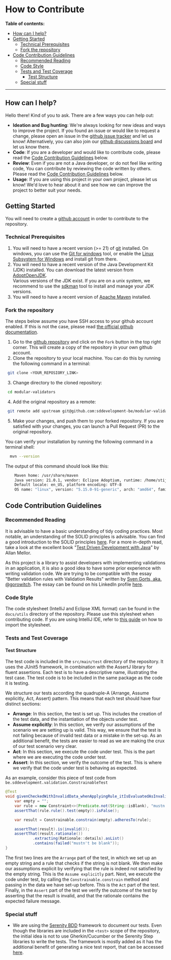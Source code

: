 # How to Contribute
**Table of contents:**
<!-- TOC -->
* [How can I help?](#how-can-i-help)
* [Getting Started](#getting-started)
  * [Technical Prerequisites](#technical-prerequisites)
  * [Fork the repository](#fork-the-repository)
* [Code Contribution Guidelines](#code-contribution-guidelines)
  * [Recommended Reading](#recommended-reading)
  * [Code Style](#code-style)
  * [Tests and Test Coverage](#tests-and-test-coverage)
    * [Test Structure](#test-structure)
  * [Special stuff](#special-stuff)
<!-- TOC -->

---

## How can I help?

Hello there! Kind of you to ask. There are a few ways you can help out:

* **Ideation and Bug hunting**: We're always looking for new ideas and ways to improve the project. If you found an issue or would like to request a
  change, please open an issue in the [github issue tracker](https://github.com/sddevelopment-be/modular-validators/issues) and let us know!
  Alternatively, you can also join our [github discussions board](https://github.com/sddevelopment-be/modular-validators/discussions) and let us
  know there.
* **Code**: If you are a developer and would like to contribute code, please read the [Code Contribution Guidelines](#code-contribution-guidelines)
  below.
* **Review**: Even if you are not a Java developer, or do not feel like writing code, You can contribute by reviewing the code written by others.
  Please read the [Code Contribution Guidelines](#code-contribution-guidelines) below.
* **Usage**: If you are using this project in your own project, please let us know! We'd love to hear about it and see how we can improve the
  project to better suit your needs.

## Getting Started

You will need to create a [github account](https://github.com/signup) in order to contribute to the repository.

### Technical Prerequisites

1. You will need to have a recent version (>= 21) of [git](https://git-scm.com/) installed. On windows, you can use
   the [Git for windows](https://gitforwindows.org/) tool, or enable
   the [Linux Subsystem for Windows](https://learn.microsoft.com/en-us/windows/wsl/install) and install git from there.
2. You will need to have a recent version of the Java Development Kit (JDK) installed. You can download the latest version
   from [AdoptOpenJDK](https://adoptium.net/).  
   Various versions of the JDK exist. If you are on a unix system, we recommend to use the [sdkman](https://sdkman.io/) tool to install and manage
   your JDK versions.
3. You will need to have a recent version of [Apache Maven](https://maven.apache.org/) installed.

### Fork the repository

The steps below assume you have SSH access to your github account enabled.
If this is not the case, please read [the official github documentation](https://docs.github.com/en/authentication/connecting-to-github-with-ssh).

1. Go to the [github repository](https://github.com/sddevelopment-be/modular-validators) and click on the `Fork` button in the top right corner.
   This will create a copy of the repository in your own github account.
2. Clone the repository to your local machine. You can do this by running the following command in a terminal:

```bash
 git clone <YOUR_REPOSIORY_LINK>
```

3. Change directory to the cloned repository:

```bash
 cd modular-validators
```

4. Add the original repository as a remote:

```bash
 git remote add upstream git@github.com:sddevelopment-be/modular-validators.git
```

5. Make your changes, and push them to your forked repository. If you are satisfied with your changes, you can launch a Pull Request (PR) to the
   original repository.

You can verify your installation by running the following command in a terminal shell:

```bash
  mvn --version
```

The output of this command should look like this:

```bash
    Maven home: /usr/share/maven
    Java version: 21.0.1, vendor: Eclipse Adoptium, runtime: /home/stijnd/.sdkman/candidates/java/21.0.1-tem
    Default locale: en_US, platform encoding: UTF-8
    OS name: "linux", version: "5.15.0-91-generic", arch: "amd64", family: "unix"
``` 

## Code Contribution Guidelines

### Recommended Reading

It is advisable to have a basic understanding of tidy coding practices. Most notable, an understanding of the SOLID principles is advisable.
You can find a good introduction to the SOLID principles [here](https://www.baeldung.com/solid-principles). For a more in-depth read, take a look at
the excellent book "[Test Driven Development with Java](https://www.packtpub.com/product/test-driven-development-with-java/9781803236230)" by Allan
Mellor.

As this project is a library to assist developers with implementing validations in an application, it is also a good idea to have some prior
experience with writing validation code.
We are trying to be compatible with the essay "Better validation rules with Validation Results" written
by [Sven Gorts, aka. @gorowitch](https://github.com/gorowitch). The essay can be found on his LinkedIn
profile [here](https://www.linkedin.com/feed/update/urn:li:activity:7139998913746329600/).

### Code Style

The code stylesheet (IntelliJ and Eclipse XML format) can be found in the `docs/utils` directory of the repository.
Please use this stylesheet when contributing code. If you are using IntelliJ IDE, refer
to [this guide](https://www.jetbrains.com/help/idea/configuring-code-style.html) on how to import the stylesheet.

### Tests and Test Coverage

#### Test Structure

The test code is included in the `src/main/test` directory of the repository. It uses the JUnit5 framework, in combination with the AssertJ library
for fluent assertions. Each test is to have a descriptive name, illustrating the test case. The test code is to be included in the same package as the code it is testing.

We structure our tests according the quadruple-A (Arrange, Assume explicitly, Act, Assert) pattern. This means that each test should have four
distinct sections:

* **Arrange**: In this section, the test is set up. This includes the creation of the test data, and the instantiation of the objects under test.
* **Assume explicitly**: In this section, we verify our assumptions of the scenario we are setting up is valid. This way, we ensure that the test is
  not failing because of invalid test data or a mistake in the set-up. As an additional benefit, the tests are easier to read as we are making the
  crux of our test scenario very clear.
* **Act**: In this section, we execute the code under test. This is the part where we are executing the code under test.
* **Assert**: In this section, we verify the outcome of the test. This is where we verify that the code under test is behaving as expected.

As an example, consider this piece of test code from `be.sddevelopment.validation.ConstrainableTest`

```java
@Test
void givenCheckedWithInvalidData_whenApplyingRule_itIsEvaluatedAsInvalid() {
    var empty = "";
    var rule = new Constraint<>(Predicate.not(String::isBlank), "mustn't be blank");
    assertThat(rule.rule().test(empty)).isFalse();

    var result = Constrainable.constrain(empty).adheresTo(rule);

    assertThat(result).is(invalid());
    assertThat(result.rationale())
            .extracting(Rationale::details).asList()
            .contains(failed("mustn't be blank"));
}
```
The first two lines are the `Arrange` part of the test, in which we set up an empty string and a rule that checks if the string is not blank.
We then make our assumptions explicit by verifying that the rule is indeed not satisfied by the empty string. This is the `Assume explicitly` part.
Next, we execute the code under test, by calling the `Constrainable.constrain` method and passing in the data we have set-up before. This is the `Act` part of the test.
Finally, in the `Assert` part of the test we verify the outcome of the test by asserting that the result is invalid, and that the rationale contains the expected failure message.

### Special stuff

* We are using the [Serenity BDD](https://serenity-bdd.github.io/theserenitybook/latest/index.html) framework to document our tests. Even though the
  libraries are included in the `<test>` scope of the repository, the initial idea is not to use Gherkin/Cucumber or the Serenity Step libraries to
  write the tests. The framework is mostly added as it has the additional benefit of generating a nice test report, that can be
  accessed [here](https://sddevelopment-be.github.io/modular-validators/serenity/index.html).

